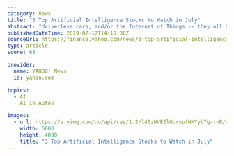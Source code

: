```yaml
---
category: news
title: "3 Top Artificial Intelligence Stocks to Watch in July"
abstract: "driverless cars, and/or the Internet of Things -- they all have one trait in common: artificial intelligence (AI). According to a report from management consultant McKinsey Global Institute ..."
publishedDateTime: 2019-07-17T14:19:00Z
sourceUrl: https://finance.yahoo.com/news/3-top-artificial-intelligence-stocks-140700026.html
type: article
score: 68

provider:
  name: YAHOO! News
  id: yahoo.com

topics:
  - AI
  - AI in Autos

images:
  - url: https://s.yimg.com/uu/api/res/1.2/l45zWVEElGbrypfNKYybTg--~B/aD00MDAwO3c9NjAwMDtzbT0xO2FwcGlkPXl0YWNoeW9u/http://media.zenfs.com/en-US/homerun/motleyfool.com/12418ae77a15ee695acae388caa1317a
    width: 6000
    height: 4000
    title: "3 Top Artificial Intelligence Stocks to Watch in July"
---
```

